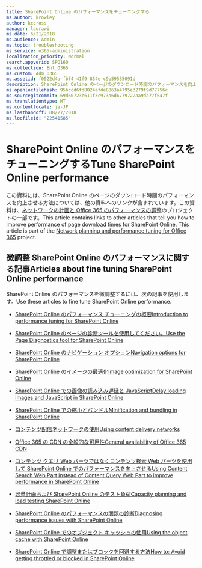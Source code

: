 ```yaml
---
title: SharePoint Online のパフォーマンスをチューニングする
ms.author: krowley
author: kccross
manager: laurawi
ms.date: 6/21/2018
ms.audience: Admin
ms.topic: troubleshooting
ms.service: o365-administration
localization_priority: Normal
search.appverid: SPO160
ms.collection: Ent_O365
ms.custom: Adm_O365
ms.assetid: f0522d4a-fbf4-41f9-854e-c9b59555091d
description: SharePoint Online のページのダウンロード時間のパフォーマンスを向上させる方法については、他の資料へのリンクが含まれています。
ms.openlocfilehash: 95bccd6fd8024afde8863a4795e3279f9d77756c
ms.sourcegitcommit: 69d60723e611f3c973a6d6779722aa9da77f647f
ms.translationtype: MT
ms.contentlocale: ja-JP
ms.lasthandoff: 08/27/2018
ms.locfileid: "22541585"
---
```

# <a name="tune-sharepoint-online-performance"></a><span data-ttu-id="932a9-103">SharePoint Online のパフォーマンスをチューニングする</span><span class="sxs-lookup"><span data-stu-id="932a9-103">Tune SharePoint Online performance</span></span>

<span data-ttu-id="932a9-p101">この資料には、SharePoint Online のページのダウンロード時間のパフォーマンスを向上させる方法については、他の資料へのリンクが含まれています。この資料は、[ネットワークの計画と Office 365 のパフォーマンスの調整](https://aka.ms/tune)のプロジェクトの一部です。</span><span class="sxs-lookup"><span data-stu-id="932a9-p101">This article contains links to other articles that tell you how to improve performance of page download times for SharePoint Online. This article is part of the [Network planning and performance tuning for Office 365](https://aka.ms/tune) project.</span></span>
   
## <a name="articles-about-fine-tuning-sharepoint-online-performance"></a><span data-ttu-id="932a9-106">微調整 SharePoint Online のパフォーマンスに関する記事</span><span class="sxs-lookup"><span data-stu-id="932a9-106">Articles about fine tuning SharePoint Online performance</span></span>

<span data-ttu-id="932a9-107">SharePoint Online のパフォーマンスを微調整するには、次の記事を使用します。</span><span class="sxs-lookup"><span data-stu-id="932a9-107">Use these articles to fine tune SharePoint Online performance.</span></span>
  
- [<span data-ttu-id="932a9-108">SharePoint Online のパフォーマンス チューニングの概要</span><span class="sxs-lookup"><span data-stu-id="932a9-108">Introduction to performance tuning for SharePoint Online</span></span>](introduction-to-performance-tuning-for-sharepoint-online.md)
    
- [<span data-ttu-id="932a9-109">SharePoint Online のページの診断ツールを使用してください。</span><span class="sxs-lookup"><span data-stu-id="932a9-109">Use the Page Diagnostics tool for SharePoint Online</span></span>](page-diagnostics-for-spo.md)
    
- [<span data-ttu-id="932a9-110">SharePoint Online のナビゲーション オプション</span><span class="sxs-lookup"><span data-stu-id="932a9-110">Navigation options for SharePoint Online</span></span>](navigation-options-for-sharepoint-online.md)
    
- [<span data-ttu-id="932a9-111">SharePoint Online のイメージの最適化</span><span class="sxs-lookup"><span data-stu-id="932a9-111">Image optimization for SharePoint Online</span></span>](image-optimization-for-sharepoint-online.md)
    
- [<span data-ttu-id="932a9-112">SharePoint Online での画像の読み込み遅延と JavaScript</span><span class="sxs-lookup"><span data-stu-id="932a9-112">Delay loading images and JavaScript in SharePoint Online</span></span>](delay-loading-images-and-javascript-in-sharepoint-online.md)
    
- [<span data-ttu-id="932a9-113">SharePoint Online での縮小とバンドル</span><span class="sxs-lookup"><span data-stu-id="932a9-113">Minification and bundling in SharePoint Online</span></span>](minification-and-bundling-in-sharepoint-online.md)
    
- [<span data-ttu-id="932a9-114">コンテンツ配信ネットワークの使用</span><span class="sxs-lookup"><span data-stu-id="932a9-114">Using content delivery networks</span></span>](using-content-delivery-networks-with-sharepoint-online.md)
    
 - [<span data-ttu-id="932a9-115">Office 365 の CDN の全般的な可用性</span><span class="sxs-lookup"><span data-stu-id="932a9-115">General availability of Office 365 CDN</span></span>](https://dev.office.com/blogs/general-availability-of-office-365-cdn)
    
- [<span data-ttu-id="932a9-116">コンテンツ クエリ Web パーツではなくコンテンツ検索 Web パーツを使用して SharePoint Online でのパフォーマンスを向上させる</span><span class="sxs-lookup"><span data-stu-id="932a9-116">Using Content Search Web Part instead of Content Query Web Part to improve performance in SharePoint Online</span></span>](using-content-search-web-part-instead-of-content-query-web-part-to-improve-perfo.md)
    
- [<span data-ttu-id="932a9-117">容量計画および SharePoint Online のテスト負荷</span><span class="sxs-lookup"><span data-stu-id="932a9-117">Capacity planning and load testing SharePoint Online</span></span>](capacity-planning-and-load-testing-sharepoint-online.md)
    
- [<span data-ttu-id="932a9-118">SharePoint Online のパフォーマンスの問題の診断</span><span class="sxs-lookup"><span data-stu-id="932a9-118">Diagnosing performance issues with SharePoint Online</span></span>](diagnosing-performance-issues-with-sharepoint-online.md)
    
- [<span data-ttu-id="932a9-119">SharePoint Online でのオブジェクト キャッシュの使用</span><span class="sxs-lookup"><span data-stu-id="932a9-119">Using the object cache with SharePoint Online</span></span>](using-the-object-cache-with-sharepoint-online.md)
    
- [<span data-ttu-id="932a9-120">SharePoint Online で調整またはブロックを回避する方法</span><span class="sxs-lookup"><span data-stu-id="932a9-120">How to: Avoid getting throttled or blocked in SharePoint Online</span></span>](https://msdn.microsoft.com/en-us/library/office/dn889829.aspx)
    


